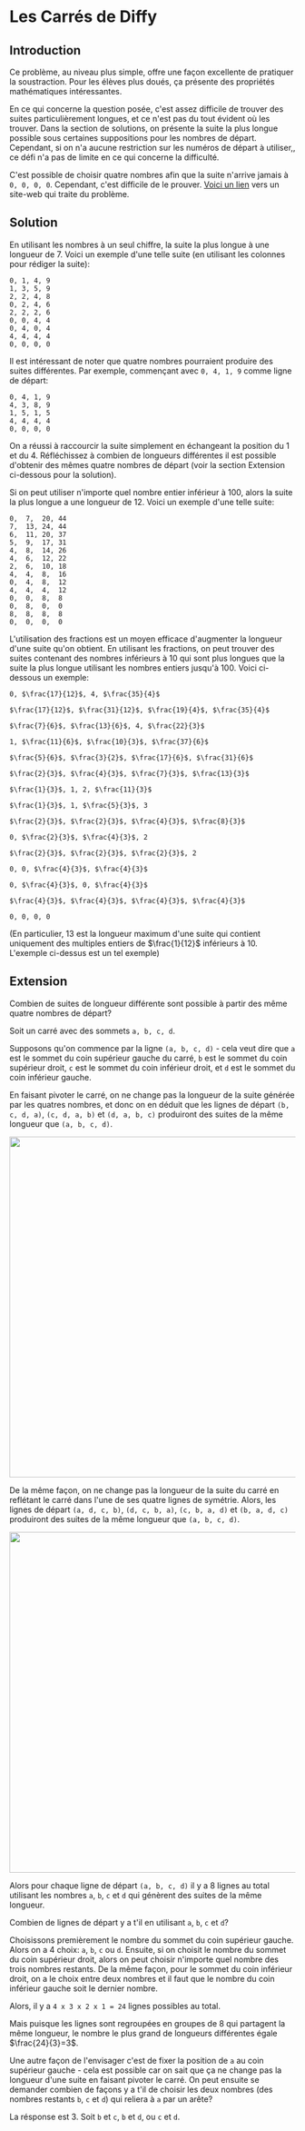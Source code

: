 # Les Carrés de Diffy

## Introduction

Ce problème, au niveau plus simple, offre une façon excellente de pratiquer la soustraction. Pour les élèves plus doués, ça présente des propriétés mathématiques intéressantes.

En ce qui concerne la question posée, c'est assez difficile de trouver des suites particulièrement longues, et ce n'est pas du tout évident où les trouver. Dans la section de solutions, on présente la suite la plus longue possible sous certaines suppositions pour les nombres de départ. Cependant, si on n'a aucune restriction sur les numéros de départ à utiliser,, ce défi n'a pas de limite en ce qui concerne la difficulté.

C'est possible de choisir quatre nombres afin que la suite n'arrive jamais à `0, 0, 0, 0`. Cependant, c'est difficile de le prouver. [Voici un lien](https://mathforlove.com/2011/10/squares-of-difference-iii-a-surprising-solution/) vers un site-web qui traite du problème.

## Solution

En utilisant les nombres à un seul chiffre, la suite la plus longue à une longueur de 7. Voici un exemple d'une telle suite (en utilisant les colonnes pour rédiger la suite):

```
0, 1, 4, 9
1, 3, 5, 9
2, 2, 4, 8
0, 2, 4, 6
2, 2, 2, 6
0, 0, 4, 4
0, 4, 0, 4
4, 4, 4, 4
0, 0, 0, 0
```

Il est intéressant de noter que quatre nombres pourraient produire des suites différentes. Par exemple, commençant avec `0, 4, 1, 9` comme ligne de départ:

```
0, 4, 1, 9
4, 3, 8, 9
1, 5, 1, 5
4, 4, 4, 4
0, 0, 0, 0
```

On a réussi à raccourcir la suite simplement en échangeant la position du $1$ et du $4$. Réfléchissez à combien de longueurs différentes il est possible d'obtenir des mêmes quatre nombres de départ (voir la section Extension ci-dessous pour la solution).

Si on peut utiliser n'importe quel nombre entier inférieur à 100, alors la suite la plus longue a une longueur de 12. Voici un exemple d'une telle suite:

```
0,  7,  20, 44
7,  13, 24, 44
6,  11, 20, 37
5,  9,  17, 31
4,  8,  14, 26
4,  6,  12, 22
2,  6,  10, 18
4,  4,  8,  16
0,  4,  8,  12
4,  4,  4,  12
0,  0,  8,  8
0,  8,  0,  0
8,  8,  8,  8
0,  0,  0,  0
```

L'utilisation des fractions est un moyen efficace d'augmenter la longueur d'une suite qu'on obtient. En utilisant les fractions, on peut trouver des suites contenant des nombres inférieurs à 10 qui sont plus longues que la suite la plus longue utilisant les nombres entiers jusqu'à 100. Voici ci-dessous un exemple:

```
0, $\frac{17}{12}$, 4, $\frac{35}{4}$

$\frac{17}{12}$, $\frac{31}{12}$, $\frac{19}{4}$, $\frac{35}{4}$

$\frac{7}{6}$, $\frac{13}{6}$, 4, $\frac{22}{3}$

1, $\frac{11}{6}$, $\frac{10}{3}$, $\frac{37}{6}$

$\frac{5}{6}$, $\frac{3}{2}$, $\frac{17}{6}$, $\frac{31}{6}$

$\frac{2}{3}$, $\frac{4}{3}$, $\frac{7}{3}$, $\frac{13}{3}$

$\frac{1}{3}$, 1, 2, $\frac{11}{3}$

$\frac{1}{3}$, 1, $\frac{5}{3}$, 3

$\frac{2}{3}$, $\frac{2}{3}$, $\frac{4}{3}$, $\frac{8}{3}$

0, $\frac{2}{3}$, $\frac{4}{3}$, 2

$\frac{2}{3}$, $\frac{2}{3}$, $\frac{2}{3}$, 2

0, 0, $\frac{4}{3}$, $\frac{4}{3}$

0, $\frac{4}{3}$, 0, $\frac{4}{3}$

$\frac{4}{3}$, $\frac{4}{3}$, $\frac{4}{3}$, $\frac{4}{3}$

0, 0, 0, 0
```

(En particulier, 13 est la longueur maximum d'une suite qui contient uniquement des multiples entiers de $\frac{1}{12}$ inférieurs à 10. L'exemple ci-dessus est un tel exemple)

## Extension

Combien de suites de longueur différente sont possible à partir des même quatre nombres de départ?

Soit un carré avec des sommets `a, b, c, d`.

Supposons qu'on commence par la ligne `(a, b, c, d)` - cela veut dire que `a` est le sommet du coin supérieur gauche du carré, `b` est le sommet du coin supérieur droit, `c` est le sommet du coin inférieur droit, et `d` est le sommet du coin inférieur gauche.

En faisant pivoter le carré, on ne change pas la longueur de la suite générée par les quatres nombres, et donc on en déduit que les lignes de départ `(b, c, d, a)`, `(c, d, a, b)` et `(d, a, b, c)` produiront des suites de la même longueur que `(a, b, c, d)`.

<img src="https://github.com/supportingami/sami-maths-club/blob/master/maths-club-pack/images/diffy-squares-3.png?raw=true" width=600>

De la même façon, on ne change pas la longueur de la suite du carré en reflétant le carré dans l'une de ses quatre lignes de symétrie. Alors, les lignes de départ `(a, d, c, b)`, `(d, c, b, a)`, `(c, b, a, d)` et `(b, a, d, c)` produiront des suites de la même longueur que `(a, b, c, d)`.

<img src="https://github.com/supportingami/sami-maths-club/blob/master/maths-club-pack/images/diffy-squares-4.png?raw=true" width=600>

Alors pour chaque ligne de départ `(a, b, c, d)` il y a 8 lignes au total utilisant les nombres `a`, `b`, `c` et `d` qui génèrent des suites de la même longueur.

Combien de lignes de départ y a t'il en utilisant `a`, `b`, `c` et `d`?

Choisissons premièrement le nombre du sommet du coin supérieur gauche. Alors on a 4 choix: `a`, `b`, `c` ou `d`. Ensuite, si on choisit le nombre du sommet du coin supérieur droit, alors on peut choisir n'importe quel nombre des trois nombres restants. De la même façon, pour le sommet du coin inférieur droit, on a le choix entre deux nombres et il faut que le nombre du coin inférieur gauche soit le dernier nombre.

Alors, il y a `4 x 3 x 2 x 1 = 24` lignes possibles au total.

Mais puisque les lignes sont regroupées en groupes de 8 qui partagent la même longueur, le nombre le plus grand de longueurs différentes égale $\frac{24}{3}=3$.

Une autre façon de l'envisager c'est de fixer la position de `a` au coin supérieur gauche - cela est possible car on sait que ça ne change pas la longueur d'une suite en faisant pivoter le carré. On peut ensuite se demander combien de façons y a t'il de choisir les deux nombres (des nombres restants `b`, `c` et `d`) qui reliera à `a` par un arête?

La résponse est 3. Soit `b` et `c`, `b` et `d`, ou `c` et `d`.
